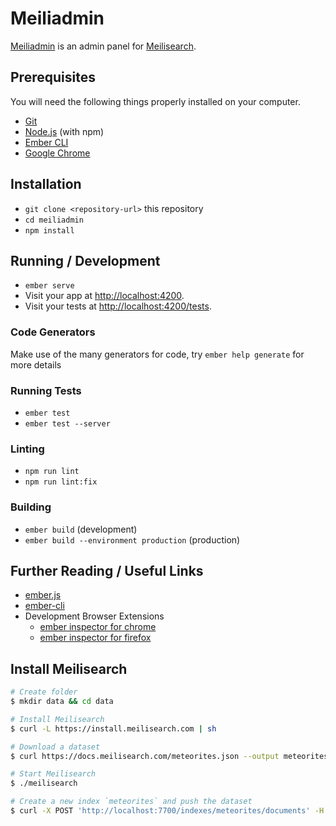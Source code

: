 # Meiliadmin

[Meiliadmin](https://kaermorchen.github.io/meiliadmin/) is an admin panel for [Meilisearch](https://www.meilisearch.com/).

## Prerequisites

You will need the following things properly installed on your computer.

* [Git](https://git-scm.com/)
* [Node.js](https://nodejs.org/) (with npm)
* [Ember CLI](https://cli.emberjs.com/release/)
* [Google Chrome](https://google.com/chrome/)

## Installation

* `git clone <repository-url>` this repository
* `cd meiliadmin`
* `npm install`

## Running / Development

* `ember serve`
* Visit your app at [http://localhost:4200](http://localhost:4200).
* Visit your tests at [http://localhost:4200/tests](http://localhost:4200/tests).

### Code Generators

Make use of the many generators for code, try `ember help generate` for more details

### Running Tests

* `ember test`
* `ember test --server`

### Linting

* `npm run lint`
* `npm run lint:fix`

### Building

* `ember build` (development)
* `ember build --environment production` (production)

## Further Reading / Useful Links

* [ember.js](https://emberjs.com/)
* [ember-cli](https://cli.emberjs.com/release/)
* Development Browser Extensions
  * [ember inspector for chrome](https://chrome.google.com/webstore/detail/ember-inspector/bmdblncegkenkacieihfhpjfppoconhi)
  * [ember inspector for firefox](https://addons.mozilla.org/en-US/firefox/addon/ember-inspector/)

## Install Meilisearch
```bash
# Create folder
$ mkdir data && cd data

# Install Meilisearch
$ curl -L https://install.meilisearch.com | sh

# Download a dataset
$ curl https://docs.meilisearch.com/meteorites.json --output meteorites.json

# Start Meilisearch
$ ./meilisearch

# Create a new index `meteorites` and push the dataset
$ curl -X POST 'http://localhost:7700/indexes/meteorites/documents' -H 'Content-Type: application/json' --data-binary @meteorites.json
```
